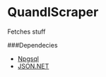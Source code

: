 # QuandlScraper
Fetches stuff

###Dependecies
+ [Npgsql](http://www.npgsql.org/install.html)
+ [JSON.NET](http://www.newtonsoft.com/json)
